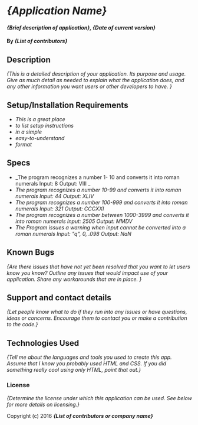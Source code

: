 # _{Application Name}_

#### _{Brief description of application}, {Date of current version}_

#### By _**{List of contributors}**_

## Description

_{This is a detailed description of your application. Its purpose and usage.  Give as much detail as needed to explain what the application does, and any other information you want users or other developers to have. }_

## Setup/Installation Requirements

* _This is a great place_
* _to list setup instructions_
* _in a simple_
* _easy-to-understand_
* _format_

## Specs

* _The program recognizes a number 1- 10 and converts it into roman numerals
Input: 8
Output: VIII _
* _The program recognizes a number 10-99 and converts it into roman numerals
Input: 44
Output: XLIV_
* _The program recognizes a number 100-999 and converts it into roman numerals
Input: 321
Output: CCCXXI_
* _The program recognizes a number between 1000-3999 and converts it into roman numerals
Input: 2505
Output: MMDV_
* _The Program issues a warning when input cannot be converted into a roman numerals
Input: "q", 0, .098
Output: NaN_
## Known Bugs

_{Are there issues that have not yet been resolved that you want to let users know you know?  Outline any issues that would impact use of your application.  Share any workarounds that are in place. }_

## Support and contact details

_{Let people know what to do if they run into any issues or have questions, ideas or concerns.  Encourage them to contact you or make a contribution to the code.}_

## Technologies Used

_{Tell me about the languages and tools you used to create this app. Assume that I know you probably used HTML and CSS. If you did something really cool using only HTML, point that out.}_

### License

*{Determine the license under which this application can be used.  See below for more details on licensing.}*

Copyright (c) 2016 **_{List of contributors or company name}_**
